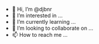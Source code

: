 - 👋 Hi, I’m @djbnr
- 👀 I’m interested in ...
- 🌱 I’m currently learning ...
- 💞️ I’m looking to collaborate on ...
- 📫 How to reach me ...

<!---
djbnr/djbnr is a ✨ special ✨ repository because its `README.md` (this file) appears on your GitHub profile.
You can click the Preview link to take a look at your changes.
--->
